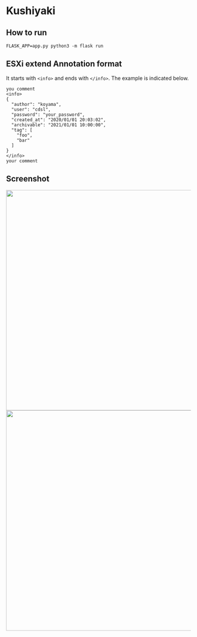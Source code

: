 # Kushiyaki

## How to run

```
FLASK_APP=app.py python3 -m flask run
```

## ESXi extend Annotation format

It starts with `<info>` and ends with `</info>`. The example is indicated below.

```
you comment
<info>
{
  "author": "koyama",
  "user": "cdsl",
  "password": "your_password",
  "created_at": "2020/01/01 20:03:02",
  "archivable": "2021/01/01 10:00:00", 
  "tag": [
    "foo",
    "bar"
  ]
}
</info>
your comment
```

## Screenshot

<img src="https://raw.githubusercontent.com/cdsl-research/kushiyaki/master/screenshot-list.png" width='600'>

<img src="https://raw.githubusercontent.com/cdsl-research/kushiyaki/master/screenshot-detail.png" width='600'>
